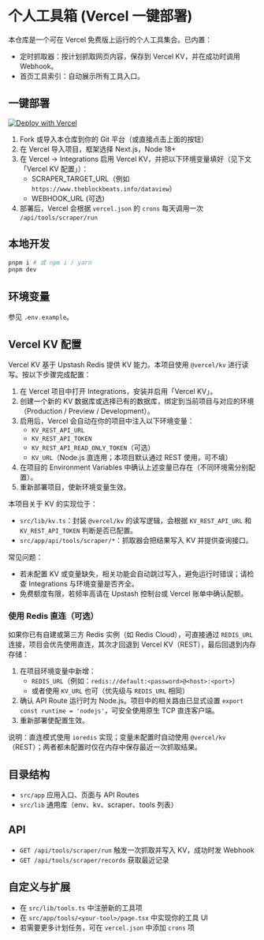 # 个人工具箱 (Vercel 一键部署)

本仓库是一个可在 Vercel 免费版上运行的个人工具集合。已内置：

- 定时抓取器：按计划抓取网页内容，保存到 Vercel KV，并在成功时调用 Webhook。
- 首页工具索引：自动展示所有工具入口。

## 一键部署

[![Deploy with Vercel](https://vercel.com/button)](https://vercel.com/new/clone?repository-url=https%3A%2F%2Fgithub.com%2Fmonkeyzcc%2Fmy-personal-serve&project-name=personal-toolbox&repository-name=personal-toolbox&env=SCRAPER_TARGET_URL,WEBHOOK_URL)

1. Fork 或导入本仓库到你的 Git 平台（或直接点击上面的按钮）
2. 在 Vercel 导入项目，框架选择 Next.js，Node 18+
3. 在 Vercel → Integrations 启用 Vercel KV，并把以下环境变量填好（见下文「Vercel KV 配置」）：
   - SCRAPER_TARGET_URL（例如 `https://www.theblockbeats.info/dataview`）
   - WEBHOOK_URL (可选)
4. 部署后，Vercel 会根据 `vercel.json` 的 `crons` 每天调用一次 `/api/tools/scraper/run`

## 本地开发

```bash
pnpm i # 或 npm i / yarn
pnpm dev
```

## 环境变量

参见 `.env.example`。

## Vercel KV 配置

Vercel KV 基于 Upstash Redis 提供 KV 能力。本项目使用 `@vercel/kv` 进行读写。按以下步骤完成配置：

1. 在 Vercel 项目中打开 Integrations，安装并启用「Vercel KV」。
2. 创建一个新的 KV 数据库或选择已有的数据库，绑定到当前项目与对应的环境（Production / Preview / Development）。
3. 启用后，Vercel 会自动在你的项目中注入以下环境变量：
   - `KV_REST_API_URL`
   - `KV_REST_API_TOKEN`
   - `KV_REST_API_READ_ONLY_TOKEN`（可选）
   - `KV_URL`（Node.js 直连用；本项目默认通过 REST 使用，可不填）
4. 在项目的 Environment Variables 中确认上述变量已存在（不同环境需分别配置）。
5. 重新部署项目，使新环境变量生效。

本项目关于 KV 的实现位于：

- `src/lib/kv.ts`：封装 `@vercel/kv` 的读写逻辑，会根据 `KV_REST_API_URL` 和 `KV_REST_API_TOKEN` 判断是否已配置。
- `src/app/api/tools/scraper/*`：抓取器会把结果写入 KV 并提供查询接口。

常见问题：

- 若未配置 KV 或变量缺失，相关功能会自动跳过写入，避免运行时错误；请检查 Integrations 与环境变量是否齐全。
- 免费额度有限，若频率高请在 Upstash 控制台或 Vercel 账单中确认配额。

### 使用 Redis 直连（可选）

如果你已有自建或第三方 Redis 实例（如 Redis Cloud），可直接通过 `REDIS_URL` 连接，项目会优先使用直连，其次才回退到 Vercel KV（REST），最后回退到内存存储：

1. 在项目环境变量中新增：
   - `REDIS_URL`（例如：`redis://default:<password>@<host>:<port>`）
   - 或者使用 `KV_URL` 也可（优先级与 `REDIS_URL` 相同）
2. 确认 API Route 运行时为 Node.js。项目中的相关路由已显式设置 `export const runtime = 'nodejs'`，可安全使用原生 TCP 直连客户端。
3. 重新部署使配置生效。

说明：直连模式使用 `ioredis` 实现；变量未配置时自动使用 `@vercel/kv`（REST）；两者都未配置时仅在内存中保存最近一次抓取结果。

## 目录结构

- `src/app` 应用入口、页面与 API Routes
- `src/lib` 通用库（env、kv、scraper、tools 列表）

## API

- `GET /api/tools/scraper/run` 触发一次抓取并写入 KV，成功时发 Webhook
- `GET /api/tools/scraper/records` 获取最近记录

## 自定义与扩展

- 在 `src/lib/tools.ts` 中注册新的工具项
- 在 `src/app/tools/<your-tool>/page.tsx` 中实现你的工具 UI
- 若需要更多计划任务，可在 `vercel.json` 中添加 `crons` 项